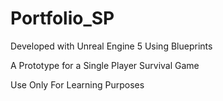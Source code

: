 # Portfolio_SP

Developed with Unreal Engine 5 Using Blueprints

A Prototype for a Single Player Survival Game

 Use Only For Learning Purposes
